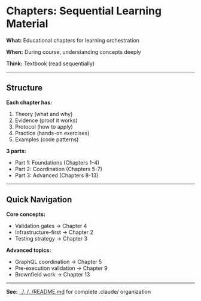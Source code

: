 # Chapters: Sequential Learning Material

**What:** Educational chapters for learning orchestration

**When:** During course, understanding concepts deeply

**Think:** Textbook (read sequentially)

---

## Structure

**Each chapter has:**
1. Theory (what and why)
2. Evidence (proof it works)
3. Protocol (how to apply)
4. Practice (hands-on exercises)
5. Examples (code patterns)

**3 parts:**
- Part 1: Foundations (Chapters 1-4)
- Part 2: Coordination (Chapters 5-7)
- Part 3: Advanced (Chapters 8-13)

---

## Quick Navigation

**Core concepts:**
- Validation gates → Chapter 4
- Infrastructure-first → Chapter 2
- Testing strategy → Chapter 3

**Advanced topics:**
- GraphQL coordination → Chapter 5
- Pre-execution validation → Chapter 9
- Brownfield work → Chapter 13

---

**See:** [../../../README.md](../../../README.md) for complete .claude/ organization
